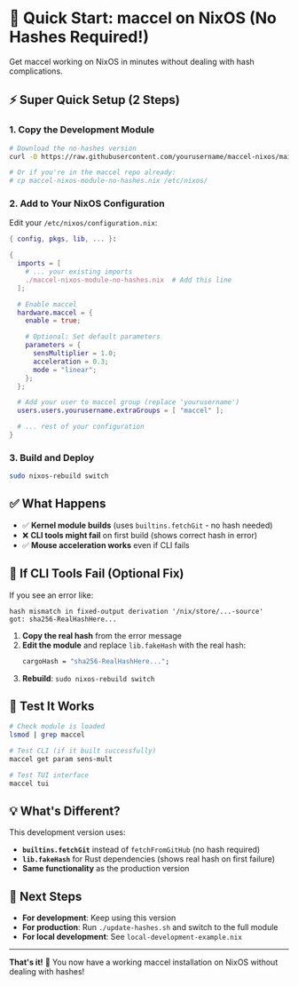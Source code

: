 # 🚀 Quick Start: maccel on NixOS (No Hashes Required!)

Get maccel working on NixOS in minutes without dealing with hash complications.

## ⚡ Super Quick Setup (2 Steps)

### 1. Copy the Development Module

```bash
# Download the no-hashes version
curl -O https://raw.githubusercontent.com/yourusername/maccel-nixos/main/maccel-nixos-module-no-hashes.nix

# Or if you're in the maccel repo already:
# cp maccel-nixos-module-no-hashes.nix /etc/nixos/
```

### 2. Add to Your NixOS Configuration

Edit your `/etc/nixos/configuration.nix`:

```nix
{ config, pkgs, lib, ... }:

{
  imports = [
    # ... your existing imports
    ./maccel-nixos-module-no-hashes.nix  # Add this line
  ];

  # Enable maccel
  hardware.maccel = {
    enable = true;

    # Optional: Set default parameters
    parameters = {
      sensMultiplier = 1.0;
      acceleration = 0.3;
      mode = "linear";
    };
  };

  # Add your user to maccel group (replace 'yourusername')
  users.users.yourusername.extraGroups = [ "maccel" ];

  # ... rest of your configuration
}
```

### 3. Build and Deploy

```bash
sudo nixos-rebuild switch
```

## ✅ What Happens

- ✅ **Kernel module builds** (uses `builtins.fetchGit` - no hash needed)
- ❌ **CLI tools might fail** on first build (shows correct hash in error)
- ✅ **Mouse acceleration works** even if CLI fails

## 🔧 If CLI Tools Fail (Optional Fix)

If you see an error like:

```
hash mismatch in fixed-output derivation '/nix/store/...-source'
got: sha256-RealHashHere...
```

1. **Copy the real hash** from the error message
2. **Edit the module** and replace `lib.fakeHash` with the real hash:
   ```nix
   cargoHash = "sha256-RealHashHere...";
   ```
3. **Rebuild**: `sudo nixos-rebuild switch`

## 🎯 Test It Works

```bash
# Check module is loaded
lsmod | grep maccel

# Test CLI (if it built successfully)
maccel get param sens-mult

# Test TUI interface
maccel tui
```

## 💡 What's Different?

This development version uses:

- **`builtins.fetchGit`** instead of `fetchFromGitHub` (no hash required)
- **`lib.fakeHash`** for Rust dependencies (shows real hash on first failure)
- **Same functionality** as the production version

## 🔄 Next Steps

- **For development**: Keep using this version
- **For production**: Run `./update-hashes.sh` and switch to the full module
- **For local development**: See `local-development-example.nix`

---

**That's it!** 🎉 You now have a working maccel installation on NixOS without dealing with hashes!
